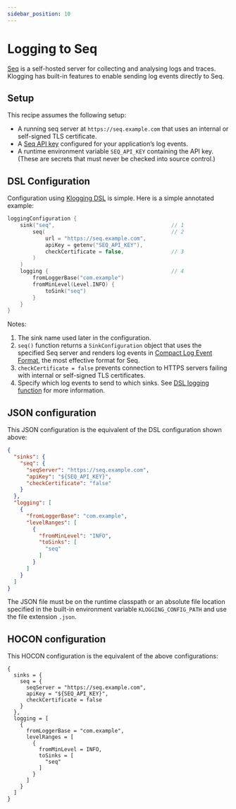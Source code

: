 ```yaml
---
sidebar_position: 10
---
```


# Logging to Seq

[Seq](https://datalust.co/seq) is a self-hosted server for collecting and analysing logs and traces.
Klogging has built-in features to enable sending log events directly to Seq.

## Setup

This recipe assumes the following setup:

- A running seq server at `https://seq.example.com` that uses an internal or self-signed TLS
  certificate.
- A [Seq API key](https://docs.datalust.co/docs/api-keys) configured for your application’s log
  events.
- A runtime environment variable `SEQ_API_KEY` containing the API key. (These are secrets
  that must never be checked into source control.)

## DSL Configuration

Configuration using [Klogging DSL](../configuration/dsl.md) is simple. Here is a simple annotated
example:

```kotlin
loggingConfiguration {
    sink("seq",                                     // 1
        seq(                                        // 2
            url = "https://seq.example.com",
            apiKey = getenv("SEQ_API_KEY"),
            checkCertificate = false,               // 3
        )
    )
    logging {                                       // 4
        fromLoggerBase("com.example")
        fromMinLevel(Level.INFO) {
            toSink("seq")
        }
    }
}
```

Notes:

1. The sink name used later in the configuration.
2. `seq()` function returns a `SinkConfiguration` object that uses the specified Seq server and
   renders log events in [Compact Log Event Format](https://clef-json.org/), the most effective
   format for Seq.
3. `checkCertificate = false` prevents connection to HTTPS servers failing with internal or
   self-signed TLS certificates.
4. Specify which log events to send to which sinks.
   See [DSL logging function](../configuration/dsl.md#logging) for more information.

## JSON configuration

This JSON configuration is the equivalent of the DSL configuration shown above:

```json
{
  "sinks": {
    "seq": {
      "seqServer": "https://seq.example.com",
      "apiKey": "${SEQ_API_KEY}",
      "checkCertificate": "false"
    }
  },
  "logging": [
    {
      "fromLoggerBase": "com.example",
      "levelRanges": [
        {
          "fromMinLevel": "INFO",
          "toSinks": [
            "seq"
          ]
        }
      ]
    }
  ]
}
```

The JSON file must be on the runtime classpath or an absolute file location specified in the
built-in environment variable `KLOGGING_CONFIG_PATH` and use the file extension `.json`.

## HOCON configuration

This HOCON configuration is the equivalent of the above configurations:

```
{
  sinks = {
    seq = {
      seqServer = "https://seq.example.com",
      apiKey = "${SEQ_API_KEY}",
      checkCertificate = false
    }
  },
  logging = [
    {
      fromLoggerBase = "com.example",
      levelRanges = [
        {
          fromMinLevel = INFO,
          toSinks = [
            "seq"
          ]
        }
      ]
    }
  ]
}
```
